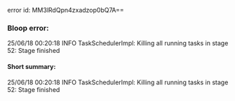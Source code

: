 error id: MM3lRdQpn4zxadzop0bQ7A==
### Bloop error:

25/06/18 00:20:18 INFO TaskSchedulerImpl: Killing all running tasks in stage 52: Stage finished
#### Short summary: 

25/06/18 00:20:18 INFO TaskSchedulerImpl: Killing all running tasks in stage 52: Stage finished